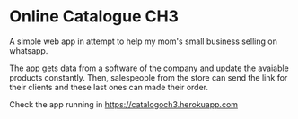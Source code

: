 # Online Catalogue CH3

A simple web app in attempt to help my mom's small business selling on whatsapp. 

The app gets data from a software of the company and update the avaiable products constantly. Then, salespeople from the store can send the link for their clients and these last ones can made their order.

Check the app running in https://catalogoch3.herokuapp.com
